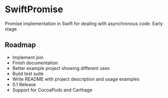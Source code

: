 # SwiftPromise

Promise implementation in Swift for dealing with asynchronous code.
Early stage.

## Roadmap

- Implement join
- Finish documentation
- Better example project showing different uses
- Build test suite
- Write README with project description and usage examples
- 0.1 Release
- Support for CocoaPods and Carthage